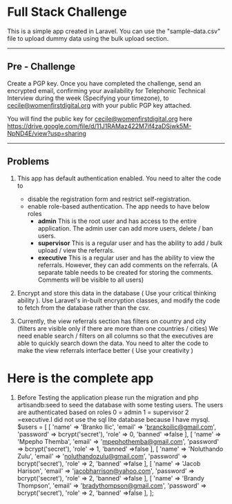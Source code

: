 # Full Stack Challenge

This is a simple app created in Laravel. You can use the "sample-data.csv" file to upload dummy data using the bulk upload section.

---

## Pre - Challenge

Create a PGP key.
Once you have completed the challenge, send an encrypted email, confirming your availability for Telephonic Technical Interview during the week (Specifying your timezone), to cecile@womenfirstdigital.org with your public PGP key attached.

You will find the public key for cecile@womenfirstdigital.org here https://drive.google.com/file/d/11J1RAMaz422M7if4zaDSjwk5M-NpND4E/view?usp=sharing

---
## Problems

1.  This app has default authentication enabled. You need to alter the code to
	- disable the registration form and restrict self-registration.
	- enable role-based authentication. The app needs to have below roles
		- **admin**
		This is the root user and has access to the entire application. The admin user can add more users, delete / ban users.
		- **supervisor**
		This is a regular user and has the ability to add / bulk upload / view the referrals.
		- **executive**
		This is a regular user and has the ability to view the referrals. However, they can add comments on the referrals. (A separate table needs to be created for storing the comments. Comments will be visible to all users)

2. Encrypt and store this data in the database ( Use your critical thinking ability ). Use Laravel's in-built encryption classes, and modify the code to fetch from the database rather than the csv.

3. Currently, the view referrals section has filters on country and city (filters are visible only if there are more than one countries / cities)
We need enable search / filters on all columns so that the executives are able to quickly search down the data.
You need to alter the code to make the view referrals interface better ( Use your creativity )

# Here is the complete app
1. Before Testing the application please run the  migration and php artisandb:seed to seed    the   database with some testing users. The users are authenticated based on roles 0 = admin 1 = supervisor 2 =executive.I did not use the sql lite database because I have mysql.
$users = [
        [
            'name' => 'Branko Ilic',
            'email' => 'branckoilic@gmail.com',
            'password' =>  bcrypt('secret'),
            'role' => 0,
            'banned' =>false
        ],
        [
            'name' => 'Mpepho Themba',
            'email' => 'mpephothemba@gmail.com',
            'password' =>  bcrypt('secret'),
            'role' => 1,
            'banned' =>false
        ],
        [
            'name' => 'Noluthando Zulu',
            'email' => 'noluthandozulu@gmail.com',
            'password' =>  bcrypt('secret'),
            'role' => 2,
            'banned' =>false
        ],
        [
            'name' => 'Jacob Harison',
            'email' => 'jacobharrison@yahoo.com',
            'password' =>  bcrypt('secret'),
            'role' => 2,
            'banned' =>false
        ],
        [
            'name' => 'Brandy Thompson',
            'email' => 'bradythompson@gmail.com',
            'password' =>  bcrypt('secret'),
            'role' => 2,
            'banned' =>false
        ],
    ];

